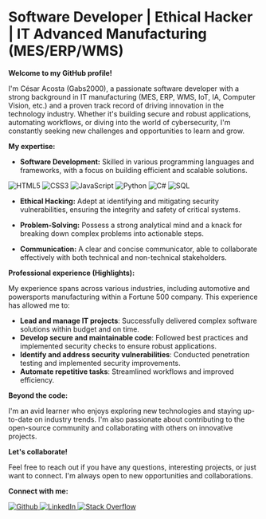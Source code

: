 # Software Developer | Ethical Hacker | IT Advanced Manufacturing (MES/ERP/WMS)

**Welcome to my GitHub profile!**

I'm César Acosta (Gabs2000), a passionate software developer with a strong background in IT manufacturing (MES, ERP, WMS, IoT, IA, Computer Vision, etc.) and a proven track record of driving innovation in the technology industry. Whether it's building secure and robust applications, automating workflows, or diving into the world of cybersecurity, I'm constantly seeking new challenges and opportunities to learn and grow.

**My expertise:**

* **Software Development:** Skilled in various programming languages and frameworks, with a focus on building efficient and scalable solutions.
<img src="https://img.shields.io/badge/HTML5-E34F26?style=flat-square&logo=html5&logoColor=white" alt="HTML5">
<img src="https://img.shields.io/badge/CSS3-1572B6?style=flat-square&logo=css3&logoColor=white" alt="CSS3">
<img src="https://img.shields.io/badge/JavaScript-323330?style=flat-square&logo=javascript&logoColor=white" alt="JavaScript">
<img src="https://img.shields.io/badge/Python-3776AB?style=flat-square&logo=python&logoColor=white" alt="Python">
<img src="https://img.shields.io/badge/C%23-239120?style=flat-square&logo=c-sharp&logoColor=white" alt="C#">
<img src="https://img.shields.io/badge/SQL-E34F26?style=flat-square&logo=postgresql&logoColor=white" alt="SQL">

* **Ethical Hacking:** Adept at identifying and mitigating security vulnerabilities, ensuring the integrity and safety of critical systems.

* **Problem-Solving:** Possess a strong analytical mind and a knack for breaking down complex problems into actionable steps.

* **Communication:** A clear and concise communicator, able to collaborate effectively with both technical and non-technical stakeholders.

**Professional experience (Highlights):**

My experience spans across various industries, including automotive and powersports manufacturing within a Fortune 500 company. This experience has allowed me to:

* **Lead and manage IT projects**: Successfully delivered complex software solutions within budget and on time.
* **Develop secure and maintainable code**: Followed best practices and implemented security checks to ensure robust applications.
* **Identify and address security vulnerabilities**: Conducted penetration testing and implemented security improvements.
* **Automate repetitive tasks**: Streamlined workflows and improved efficiency.

**Beyond the code:**

I'm an avid learner who enjoys exploring new technologies and staying up-to-date on industry trends. I'm also passionate about contributing to the open-source community and collaborating with others on innovative projects.

**Let's collaborate!**

Feel free to reach out if you have any questions, interesting projects, or just want to connect. I'm always open to new opportunities and collaborations.

**Connect with me:**

<a href="https://github.com/Gabs2000">
    <img src="https://img.shields.io/badge/Github-grey?style=flat-square&logo=github" alt="Github">
</a>
<a href="https://www.linkedin.com/in/cgrdzacosta/">
    <img src="https://img.shields.io/badge/LinkedIn-blue?style=flat-square&logo=linkedin" alt="LinkedIn">
</a>
<a href="https://stackoverflow.com/users/14739863/gabs2000">
    <img src="https://img.shields.io/badge/Stack_Overflow-blue?style=flat-square&logo=stackoverflow&logoColor=white" alt="Stack Overflow">
</a>